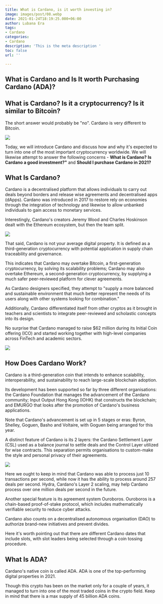 ```yaml
---
title: What is Cardano, is it worth investing in?
image: images/post/08.webp
date: 2021-01-24T18:19:25.000+06:00
author: Lubana Era
tags:
- Cardano
categories:
- Cardano
description: 'This is the meta description '
toc: false
url: ''

---
```

## What is Cardano and Is It worth Purchasing Cardano (ADA)?

## What is Cardano? Is it a cryptocurrency? Is it similar to Bitcoin?

The short answer would probably be "no".  Cardano is very different to Bitcoin.

![](https://pixabay.com/get/gf708be5e8b2bc58100cf9f26ca9a969624a39e7a5297087a25badea95730daec7ffae67e7533e41b417448bc9e279ced_640.jpg)

Today, we will introduce Cardano and discuss how and why it's expected to turn into one of the most important cryptocurrency worldwide. We will likewise attempt to answer the following concerns - **What is Cardano?** **Is Cardano a good investment?"** and **Should I purchase Cardano in 2021?**

## What Is Cardano?

Cardano is a decentralised platform that allows individuals to carry out deals beyond borders and release wise agreements and decentralised apps (dApps). Cardano was introduced in 2017 to restore rely on economies through the integration of technology and likewise to allow unbanked individuals to gain access to monetary services.

Interestingly, Cardano's creators Jeremy Wood and Charles Hoskinson dealt with the Ethereum ecosystem, but then the team split.

![](https://pixabay.com/get/ga2aff752b7c677fbdcccf6e12def9a9ca13f0fc444956785d3690c11c75c2a77873996be711b1a966a17c357a6851642_640.jpg)

That said, Cardano is not your average digital property. It is defined as a third-generation cryptocurrency with potential application in supply chain traceability and governance.

This indicates that Cardano may overtake Bitcoin, a first-generation cryptocurrency, by solving its scalability problems; Cardano may also overtake Ethereum, a second-generation cryptocurrency, by supplying a much safer peer-reviewed platform for clever agreements.


As Cardano designers specified, they attempt to "supply a more balanced and sustainable environment that much better represent the needs of its users along with other systems looking for combination."

Additionally, Cardano differentiated itself from other cryptos as it brought in teachers and scientists to integrate peer-reviewed and scholastic concepts into its design.

No surprise that Cardano managed to raise $62 million during its Initial Coin offering (ICO) and started working together with high-level companies across FinTech and academic sectors.

![](https://pixabay.com/get/g97d21f8857c72e700d1990ca43419683c72882aaf444bb221202a7f97181dcd2253f8f598af911d7a1d6139f1287a33b_640.jpg)

## How Does Cardano Work?

Cardano is a third-generation coin that intends to enhance scalability, interoperability, and sustainability to reach large-scale blockchain adoption.

Its development has been supported so far by three different organisations: the Cardano Foundation that manages the advancement of the Cardano community; Input Output Hong Kong (IOHK) that constructs the blockchain; and EMURGO that looks after the promotion of Cardano's business applications.

Note that Cardano's advancement is set up in 5 stages or eras: Byron, Shelley, Goguen, Basho and Voltaire, with Goguen being arranged for this year.

A distinct feature of Cardano is its 2 layers: the Cardano Settlement Layer (CSL) used as a balance journal to settle deals and the Control Layer utilized for wise contracts. This separation permits organisations to custom-make the style and personal privacy of their agreements.

![](https://pixabay.com/get/g69d0988d902e2120e61005542ff8bfcfd47f46221c9f15fc8019bb311955ba278a05110b6aba7379736e7a03d56cf85a_640.png)

Here we ought to keep in mind that Cardano was able to process just 10 transactions per second, while now it has the ability to process around 257 deals per second. Hydra, Cardano's Layer 2 scaling, may help Cardano process over one million deals per second in the future.

Another special feature is its agreement system Ouroboros. Ouroboros is a chain-based proof-of-stake protocol, which includes mathematically verifiable security to reduce cyber attacks.

Cardano also counts on a decentralised autonomous organisation (DAO) to authorize brand-new initiatives and prevent divides.

Here it's worth pointing out that there are different Cardano dates that include slots, with slot leaders being selected through a coin tossing procedure.

## What Is ADA?

Cardano's native coin is called ADA. ADA is one of the top-performing digital properties in 2021.

Though this crypto has been on the market only for a couple of years, it managed to turn into one of the most traded coins in the crypto field. Keep in mind that there is a max supply of 45 billion ADA coins.